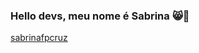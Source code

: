 ### Hello devs, meu nome é Sabrina  😸🧡
[sabrinafpcruz](https://github-readme-stats.vercel.app/api?username=sabrinafpcruz&theme=midnight-purple&show_icons=true)
<!--
**sabrinafpcruz/sabrinafpcruz** is a ✨ _special_ ✨ repository because its `README.md` (this file) appears on your GitHub profile.
[Anurag's GitHub stats](https://github-readme-stats.vercel.app/api?username=anuraghazra&theme=dark&show_icons=true)

Here are some ideas to get you started:

- 🔭 I’m currently working on ...
- 🌱 I’m currently learning ...
- 👯 I’m looking to collaborate on ...
- 🤔 I’m looking for help with ...
- 💬 Ask me about ...
- 📫 How to reach me: ...
- 😄 Pronouns: ...
- ⚡ Fun fact: ...
-->
